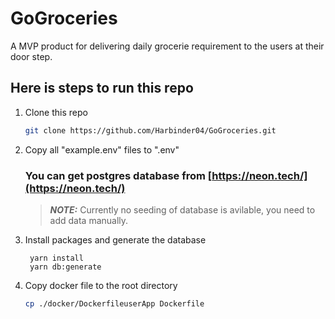 # GoGroceries

A MVP product for delivering daily grocerie requirement to the users at their door step.

## Here is steps to run this repo

<ol>
  <li> Clone this repo </li>
  
   ```bash
   git clone https://github.com/Harbinder04/GoGroceries.git
   ```
   <li>
    Copy all "example.env" files to ".env"
   </li>

  ### You can get postgres database from [https://neon.tech/](https://neon.tech/)
  > **_NOTE:_** Currently no seeding of database is avilable, you need to add data manually.  
  
   <li>
   Install packages and generate the database
   </li>
   
     yarn install
     yarn db:generate

   <li>
   Copy docker file to the root directory
     
   ```bash
   cp ./docker/DockerfileuserApp Dockerfile
   ```
   </li>

</ol>
